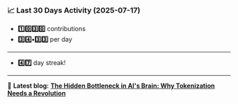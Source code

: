 <!--START_STATS-->
### 📈 Last 30 Days Activity (2025-07-17)  
- **1️⃣0️⃣3️⃣0️⃣** contributions  
- **3️⃣4️⃣•3️⃣3️⃣** per day
---
- **4️⃣7️⃣** day streak!
---
📝 **Latest blog:** [**The Hidden Bottleneck in AI's Brain: Why Tokenization Needs a Revolution**](https://andriak.com/blog/tokenization-revolution)
<!--END_STATS-->
